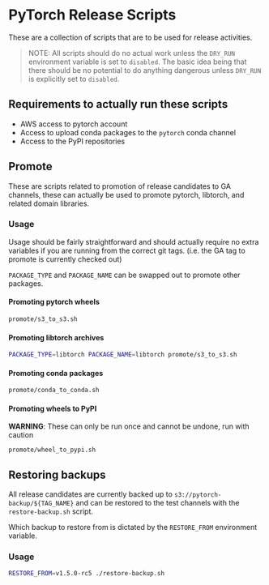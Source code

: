 # PyTorch Release Scripts

These are a collection of scripts that are to be used for release activities.

> NOTE: All scripts should do no actual work unless the `DRY_RUN` environment variable is set to `disabled`. The basic idea being that there should be no potential to do anything dangerous unless `DRY_RUN` is explicitly set to `disabled`.

## Requirements to actually run these scripts

* AWS access to pytorch account
* Access to upload conda packages to the `pytorch` conda channel
* Access to the PyPI repositories

## Promote

These are scripts related to promotion of release candidates to GA channels, these can actually be used to promote pytorch, libtorch, and related domain libraries.

### Usage

Usage should be fairly straightforward and should actually require no extra variables if you are running from the correct git tags. \(i.e. the GA tag to promote is currently checked out\)

`PACKAGE_TYPE` and `PACKAGE_NAME` can be swapped out to promote other packages.

#### Promoting pytorch wheels

```bash
promote/s3_to_s3.sh
```

#### Promoting libtorch archives

```bash
PACKAGE_TYPE=libtorch PACKAGE_NAME=libtorch promote/s3_to_s3.sh
```

#### Promoting conda packages

```bash
promote/conda_to_conda.sh
```

#### Promoting wheels to PyPI

**WARNING**: These can only be run once and cannot be undone, run with caution

```text
promote/wheel_to_pypi.sh
```

## Restoring backups

All release candidates are currently backed up to `s3://pytorch-backup/${TAG_NAME}` and can be restored to the test channels with the `restore-backup.sh` script.

Which backup to restore from is dictated by the `RESTORE_FROM` environment variable.

### Usage

```bash
RESTORE_FROM=v1.5.0-rc5 ./restore-backup.sh
```

